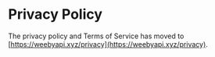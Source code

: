 # Privacy Policy

The privacy policy and Terms of Service has moved to [https://weebyapi.xyz/privacy](https://weebyapi.xyz/privacy).
